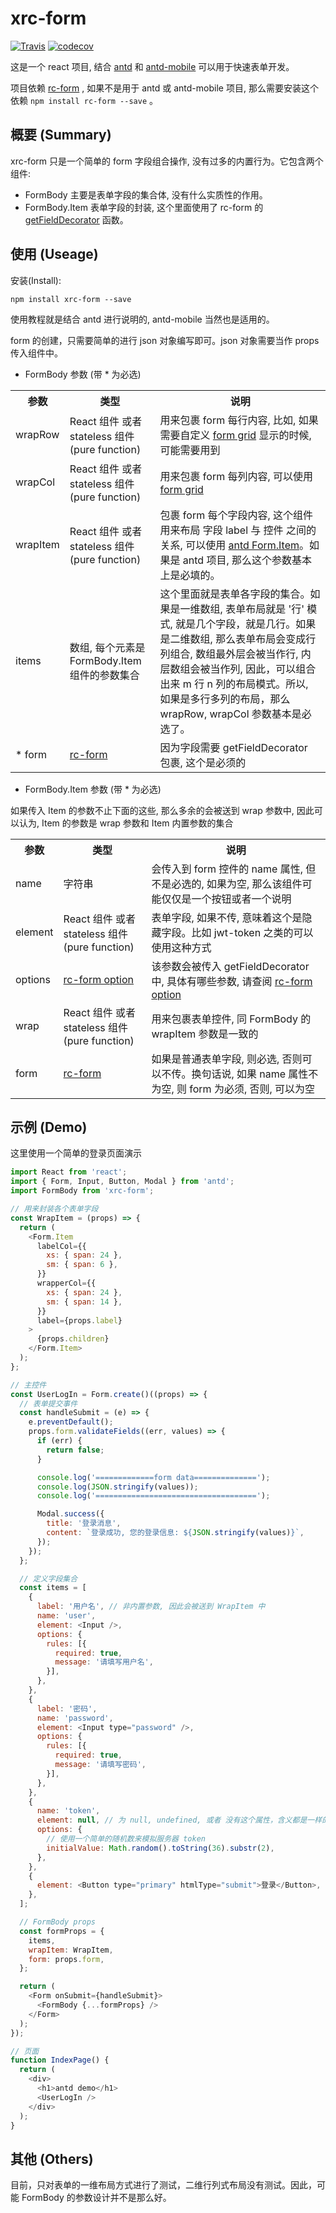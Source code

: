 # xrc-form

[![Travis](https://img.shields.io/travis/zjxpcyc/xrc-form.svg)](https://travis-ci.org/zjxpcyc/xrc-form)
[![codecov](https://codecov.io/gh/zjxpcyc/xrc-form/branch/master/graph/badge.svg)](https://codecov.io/gh/zjxpcyc/xrc-form)

这是一个 react 项目, 结合 [antd](https://ant.design/) 和 [antd-mobile](https://mobile.ant.design/) 可以用于快速表单开发。

项目依赖 [rc-form](https://github.com/react-component/form) , 如果不是用于 antd 或 antd-mobile 项目, 那么需要安装这个依赖 `npm install rc-form --save` 。

## 概要 (Summary)
xrc-form 只是一个简单的 form 字段组合操作, 没有过多的内置行为。它包含两个组件:

- FormBody 主要是表单字段的集合体, 没有什么实质性的作用。
- FormBody.Item 表单字段的封装, 这个里面使用了 rc-form 的 [getFieldDecorator](https://github.com/react-component/form#getfielddecoratornamestring-option-object-reactnode-reactnode) 函数。

## 使用 (Useage)

安装(Install):

 `npm install xrc-form --save`

使用教程就是结合 antd 进行说明的, antd-mobile 当然也是适用的。

form 的创建，只需要简单的进行 json 对象编写即可。json 对象需要当作 props 传入组件中。

- FormBody 参数 (带 * 为必选)

<table>
<tr>
<th>参数</th>
<th>类型</th>
<th>说明</th>
</tr>
<tr>
<td>wrapRow</td>
<td>React 组件 或者 stateless 组件 (pure function)</td>
<td>用来包裹 form 每行内容, 比如, 如果需要自定义 <a href="https://ant.design/components/grid-cn/#Row">form grid</a> 显示的时候, 可能需要用到</td>
</tr>
<tr>
<td>wrapCol</td>
<td>React 组件 或者 stateless 组件 (pure function)</td>
<td>用来包裹 form 每列内容, 可以使用 <a href="https://ant.design/components/grid-cn/#Col">form grid</a> </td>
</tr>
<tr>
<td>wrapItem</td>
<td>React 组件 或者 stateless 组件 (pure function)</td>
<td>包裹 form 每个字段内容, 这个组件用来布局 字段 label 与 控件 之间的关系, 可以使用 <a href="https://ant.design/components/form-cn/#Form.Item">antd Form.Item</a>。如果是 antd 项目, 那么这个参数基本上是必填的。 </td>
</tr>
<tr>
<td>items</td>
<td>数组, 每个元素是 FormBody.Item 组件的参数集合</td>
<td>这个里面就是表单各字段的集合。如果是一维数组, 表单布局就是 '行' 模式, 就是几个字段，就是几行。如果是二维数组, 那么表单布局会变成行列组合, 数组最外层会被当作行, 内层数组会被当作列, 因此，可以组合出来 m 行 n 列的布局模式。所以, 如果是多行多列的布局，那么 wrapRow, wrapCol 参数基本是必选了。</td>
</tr>
<tr>
<td>* form</td>
<td><a href="https://github.com/react-component/form#rc-form">rc-form</a></td>
<td>因为字段需要 getFieldDecorator 包裹, 这个是必须的</td>
</tr>
</table>


- FormBody.Item 参数 (带 * 为必选)

如果传入 Item 的参数不止下面的这些, 那么多余的会被送到 wrap 参数中, 因此可以认为, Item 的参数是 wrap 参数和 Item 内置参数的集合

<table>
<tr>
<th>参数</th>
<th>类型</th>
<th>说明</th>
</tr>
<tr>
<td>name</td>
<td>字符串</td>
<td>会传入到 form 控件的 name 属性, 但不是必选的, 如果为空, 那么该组件可能仅仅是一个按钮或者一个说明</td>
</tr>
<tr>
<td>element</td>
<td>React 组件 或者 stateless 组件 (pure function)</td>
<td>表单字段, 如果不传, 意味着这个是隐藏字段。比如 jwt-token 之类的可以使用这种方式 </td>
</tr>
<tr>
<td>options</td>
<td><a href="https://github.com/react-component/form#option-object">rc-form option</a></td>
<td>该参数会被传入 getFieldDecorator 中, 具体有哪些参数, 请查阅 <a href="https://github.com/react-component/form#option-object">rc-form option</a> </td>
</tr>
<tr>
<td>wrap</td>
<td>React 组件 或者 stateless 组件 (pure function)</td>
<td>用来包裹表单控件, 同 FormBody 的 wrapItem 参数是一致的</td>
</tr>
<tr>
<td>form</td>
<td><a href="https://github.com/react-component/form#rc-form">rc-form</a></td>
<td>如果是普通表单字段, 则必选, 否则可以不传。换句话说, 如果 name 属性不为空, 则 form 为必须, 否则, 可以为空</td>
</tr>
</table>

## 示例 (Demo)

这里使用一个简单的登录页面演示

```javascript
import React from 'react';
import { Form, Input, Button, Modal } from 'antd';
import FormBody from 'xrc-form';

// 用来封装各个表单字段
const WrapItem = (props) => {
  return (
    <Form.Item
      labelCol={{
        xs: { span: 24 },
        sm: { span: 6 },
      }}
      wrapperCol={{
        xs: { span: 24 },
        sm: { span: 14 },
      }}
      label={props.label}
    >
      {props.children}
    </Form.Item>
  );
};

// 主控件
const UserLogIn = Form.create()((props) => {
  // 表单提交事件
  const handleSubmit = (e) => {
    e.preventDefault();
    props.form.validateFields((err, values) => {
      if (err) {
        return false;
      }

      console.log('=============form data==============');
      console.log(JSON.stringify(values));
      console.log('====================================');

      Modal.success({
        title: '登录消息',
        content: `登录成功, 您的登录信息: ${JSON.stringify(values)}`,
      });
    });
  };

  // 定义字段集合
  const items = [
    {
      label: '用户名', // 非内置参数, 因此会被送到 WrapItem 中
      name: 'user',
      element: <Input />,
      options: {
        rules: [{
          required: true,
          message: '请填写用户名',
        }],
      },
    },
    {
      label: '密码',
      name: 'password',
      element: <Input type="password" />,
      options: {
        rules: [{
          required: true,
          message: '请填写密码',
        }],
      },
    },
    {
      name: 'token',
      element: null, // 为 null, undefined, 或者 没有这个属性，含义都是一样的
      options: {
        // 使用一个简单的随机数来模拟服务器 token
        initialValue: Math.random().toString(36).substr(2),
      },
    },
    {
      element: <Button type="primary" htmlType="submit">登录</Button>,
    },
  ];

  // FormBody props
  const formProps = {
    items,
    wrapItem: WrapItem,
    form: props.form,
  };

  return (
    <Form onSubmit={handleSubmit}>
      <FormBody {...formProps} />
    </Form>
  );
});

// 页面
function IndexPage() {
  return (
    <div>
      <h1>antd demo</h1>
      <UserLogIn />
    </div>
  );
}
```
## 其他 (Others)
目前，只对表单的一维布局方式进行了测试，二维行列式布局没有测试。因此，可能 FormBody 的参数设计并不是那么好。
